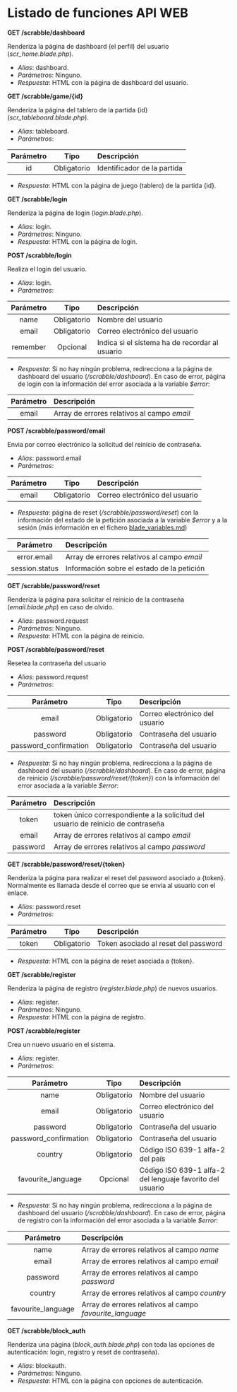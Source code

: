 # Listado de funciones API WEB

**GET /scrabble/dashboard**

Renderiza la página de dashboard (el perfil) del usuario (_scr_home.blade.php_).

- *Alias*: dashboard.
- *Parámetros*: Ninguno.
- *Respuesta*: HTML con la página de dashboard del usuario.

**GET /scrabble/game/{id}**

Renderiza la página del tablero de la partida {id}  (_scr_tableboard.blade.php_).

- *Alias*: tableboard.
- *Parámetros*: 

<center>

| Parámetro     |  Tipo       |  Descripción                |
| :----------:  | :-------:   | :------------               |
| id            | Obligatorio | Identificador de la partida |  

</center>

- *Respuesta*: HTML con la página de juego (tablero) de la partida {id}.

**GET /scrabble/login**

Renderiza la página de login (_login.blade.php_).

- *Alias*: login.
- *Parámetros*: Ninguno.
- *Respuesta*: HTML con la página de login.

**POST /scrabble/login**

Realiza el login del usuario.

- *Alias*: login.
- *Parámetros*: 

<center>

| Parámetro     |  Tipo       |  Descripción          |
| :----------:  | :-------:   | :------------         |
| name          | Obligatorio | Nombre del usuario              |  
| email         | Obligatorio | Correo electrónico del usuario  | 
| remember      | Opcional    | Indica si el sistema ha de recordar al usuario |

</center>

- *Respuesta*: Si no hay ningún problema, redirecciona a la página de dashboard del usuario (_/scrabble/dashboard_). En caso de error, página de login con la información del error asociada a la variable _$error_:

<center>

| Parámetro        | Descripción       |
| :----------:     | :------------     |
| email            | Array de errores relativos al campo _email_ |  

</center>

**POST /scrabble/password/email**

Envia por correo electrónico la solicitud del reinicio de contraseña.

- *Alias*: password.email
- *Parámetros*:

<center>

| Parámetro             |  Tipo       |  Descripción       |
| :----------:          | :-------:   | :------------      |
| email                 | Obligatorio | Correo electrónico del usuario   |

</center>

- *Respuesta*: página de reset (_/scrabble/password/reset_) con la información del estado de la petición asociada a la variable _$error_ y a la sesión (más información en el fichero [blade_variables.md](./blade_variables.md))

| Parámetro          | Descripción       |
| :----------:       | :------------     |
| error.email        | Array de errores relativos al campo _email_ |  
| session.status     | Información sobre el estado de la petición |  

**GET /scrabble/password/reset**

Renderiza la página para solicitar el reinicio de la contraseña (_email.blade.php_) en caso de olvido.

- *Alias*: password.request
- *Parámetros*: Ninguno.
- *Respuesta*: HTML con la página de reinicio.

**POST /scrabble/password/reset**

Resetea la contraseña del usuario

- *Alias*: password.request
- *Parámetros*:

<center>

| Parámetro             |  Tipo       |  Descripción       |
| :----------:          | :-------:   | :------------      |
| email                 | Obligatorio | Correo electrónico del usuario    |
| password              | Obligatorio | Contraseña del usuario            |
| password_confirmation | Obligatorio | Contraseña del usuario            |

</center>

- *Respuesta*: Si no hay ningún problema, redirecciona a la página de dashboard del usuario (_/scrabble/dashboard_). En caso de error, página de reinicio (_/scrabble/password/reset/{token}_) con la información del error asociada a la variable _$error_:

<center>

| Parámetro          | Descripción       |
| :----------:       | :------------     |
| token              | token único correspondiente a la solicitud del usuario de reinicio de contraseña |
| email              | Array de errores relativos al campo _email_ |  
| password           | Array de errores relativos al campo _password_ |  
 
</center>

**GET /scrabble/password/reset/{token}**

Renderiza la página para realizar el reset del password asociado a {token}. Normalmente es llamada desde el correo que se envia al usuario con el enlace.

- *Alias*: password.reset 
- *Parámetros*: 

<center>

| Parámetro      | Tipo        |  Descripción  |
| :----------:   | :-------:   | :------------                        |
| token          | Obligatorio | Token asociado al reset del password |  

</center>

- *Respuesta*: HTML con la página de reset asociada a {token}.

**GET /scrabble/register**

Renderiza la página de registro (_register.blade.php_) de nuevos usuarios.

- *Alias*: register.
- *Parámetros*: Ninguno.
- *Respuesta*: HTML con la página de registro.

**POST /scrabble/register**

Crea un nuevo usuario en el sistema.

- *Alias*: register.
- *Parámetros*:

<center>

| Parámetro             |  Tipo       |  Descripción       |
| :----------:          | :-------:   | :------------      |
| name                  | Obligatorio | Nombre del usuario    |  
| email                 | Obligatorio | Correo electrónico del usuario    |
| password              | Obligatorio | Contraseña del usuario            |
| password_confirmation | Obligatorio | Contraseña del usuario            |
| country               | Obligatorio | Código ISO 639-1 alfa-2 del país  |
| favourite_language    | Opcional    | Código ISO 639-1 alfa-2 del lenguaje favorito del usuario | 

</center>

- *Respuesta*: Si no hay ningún problema, redirecciona a la página de dashboard del usuario (_/scrabble/dashboard_). En caso de error, página de registro con la información del error asociada a la variable _$error_:

<center>

| Parámetro          | Descripción       |
| :----------:       | :------------     |
| name               | Array de errores relativos al campo _name_ |  
| email              | Array de errores relativos al campo _email_ |  
| password           | Array de errores relativos al campo _password_ |  
| country            | Array de errores relativos al campo _country_ |  
| favourite_language | Array de errores relativos al campo *favourite_language* | 

</center>

**GET /scrabble/block_auth**

Renderiza una página (_block_auth.blade.php_)  con toda las opciones de autenticación: login, registro y reset de contraseña).

- *Alias*: blockauth.
- *Parámetros*: Ninguno.
- *Respuesta*: HTML con la página con opciones de autenticación.
